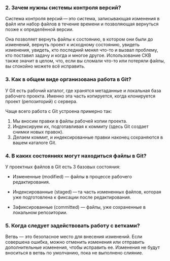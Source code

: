 ### 2. Зачем нужны системы контроля версий?

Система контроля версий — это система, записывающая изменения в файл или набор файлов в течение времени и позволяющая вернуться позже к определённой версии.

Она позволяет вернуть файлы к состоянию, в котором они были до изменений, вернуть проект к исходному состоянию, увидеть изменения, увидеть, кто последний менял что-то и вызвал проблему, кто поставил задачу и когда и многое другое. Использование СКВ также значит в целом, что, если вы сломали что-то или потеряли файлы, вы спокойно можете всё исправить.

### 3. Как в общем виде организована работа в Git?

У Git есть рабочий каталог, где хранятся метаданные и локальная база рабочего проекта. Именно эта часть копируется, когда клонируется проект (репозиторий) с сервера.

Чаще всего работа с Git устроена примерно так:

1. Мы вносим правки в файлы рабочей копии проекта.
2. Индексируем их, подготавливая к коммиту (здесь Git создает снимки новых правок).
3. Делаем коммит, и индексированные правки наконец сохраняются в вашем каталоге Git.


### 4. В каких состояниях могут находиться файлы в Git?

У проектных файлов в Git есть 3 базовых состояния:

* Измененные (modified) — файлы в процессе рабочего редактирования.

* Индексированные (staged) — та часть измененных файлов, которая уже подготовлена к фиксации после редактирования.

* Зафиксированные (committed) — файлы, уже сохраненные в локальном репозитории.

### 5. Когда следует задействовать работу с ветками?

Ветвь — это безопасное место для внесения изменений. Если совершена ошибка, можно отменить изменения или отправить дополнительные изменения, чтобы исправить ее. Изменения не будут вноситься в ветвь по умолчанию, пока не выполнено слияние.